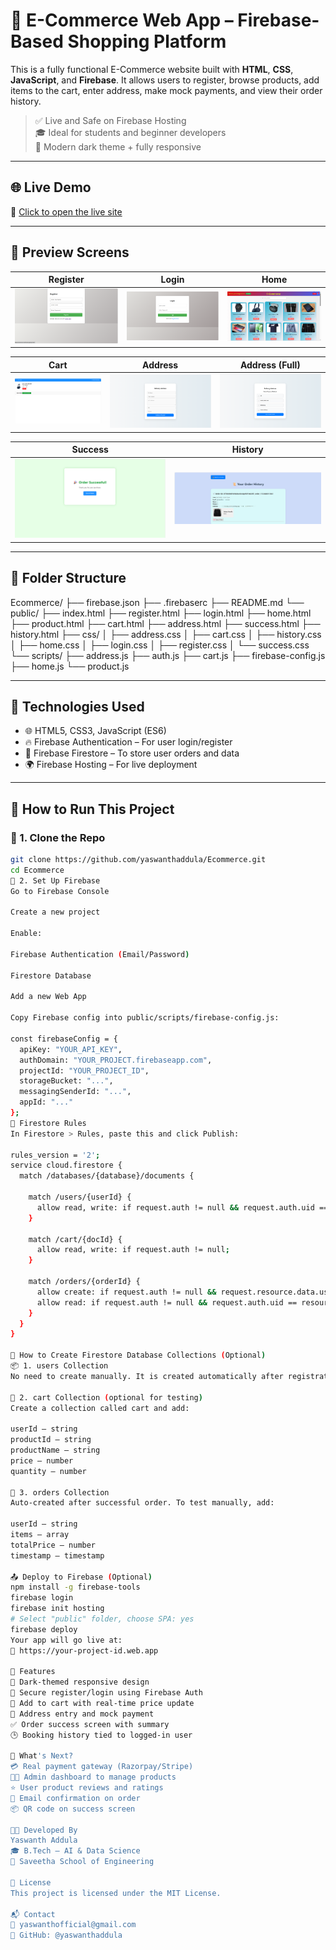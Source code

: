 # 🛒 E-Commerce Web App – Firebase-Based Shopping Platform

This is a fully functional E-Commerce website built with **HTML**, **CSS**, **JavaScript**, and **Firebase**. It allows users to register, browse products, add items to the cart, enter address, make mock payments, and view their order history.

> ✅ Live and Safe on Firebase Hosting  
> 🎓 Ideal for students and beginner developers  
> 🌙 Modern dark theme + fully responsive  

---

## 🌐 Live Demo

🚀 [Click to open the live site](https://ecommerce-eb22f.web.app)

---

## 📸 Preview Screens

| Register | Login | Home |
|---------|-------|------|
| ![](https://github.com/yaswanthaddula/Ecommerce/blob/main/register.png) | ![](https://github.com/yaswanthaddula/Ecommerce/blob/main/login.png) | ![](https://github.com/yaswanthaddula/Ecommerce/blob/main/home.png) |

| Cart | Address | Address (Full) |
|------|---------|----------------|
| ![](https://github.com/yaswanthaddula/Ecommerce/blob/main/cart.png) | ![](https://github.com/yaswanthaddula/Ecommerce/blob/main/address.png) | ![](https://github.com/yaswanthaddula/Ecommerce/blob/main/address1.png) |

| Success | History |
|---------|---------|
| ![](https://github.com/yaswanthaddula/Ecommerce/blob/main/success.png) | ![](https://github.com/yaswanthaddula/Ecommerce/blob/main/history.png) |

---

## 📁 Folder Structure

Ecommerce/
├── firebase.json
├── .firebaserc
├── README.md
└── public/
├── index.html
├── register.html
├── login.html
├── home.html
├── product.html
├── cart.html
├── address.html
├── success.html
├── history.html
├── css/
│ ├── address.css
│ ├── cart.css
│ ├── history.css
│ ├── home.css
│ ├── login.css
│ ├── register.css
│ └── success.css
└── scripts/
├── address.js
├── auth.js
├── cart.js
├── firebase-config.js
├── home.js
└── product.js


---

## 🧰 Technologies Used

- 🌐 HTML5, CSS3, JavaScript (ES6)
- 🔥 Firebase Authentication – For user login/register
- 📄 Firebase Firestore – To store user orders and data
- 🌍 Firebase Hosting – For live deployment

---

## 🚀 How to Run This Project

### 🔧 1. Clone the Repo
```bash
git clone https://github.com/yaswanthaddula/Ecommerce.git
cd Ecommerce
🔐 2. Set Up Firebase
Go to Firebase Console

Create a new project

Enable:

Firebase Authentication (Email/Password)

Firestore Database

Add a new Web App

Copy Firebase config into public/scripts/firebase-config.js:

const firebaseConfig = {
  apiKey: "YOUR_API_KEY",
  authDomain: "YOUR_PROJECT.firebaseapp.com",
  projectId: "YOUR_PROJECT_ID",
  storageBucket: "...",
  messagingSenderId: "...",
  appId: "..."
};
🔐 Firestore Rules
In Firestore > Rules, paste this and click Publish:

rules_version = '2';
service cloud.firestore {
  match /databases/{database}/documents {

    match /users/{userId} {
      allow read, write: if request.auth != null && request.auth.uid == userId;
    }

    match /cart/{docId} {
      allow read, write: if request.auth != null;
    }

    match /orders/{orderId} {
      allow create: if request.auth != null && request.resource.data.userId == request.auth.uid;
      allow read: if request.auth != null && request.auth.uid == resource.data.userId;
    }
  }
}

🧾 How to Create Firestore Database Collections (Optional)
📦 1. users Collection
No need to create manually. It is created automatically after registration ✅

🛒 2. cart Collection (optional for testing)
Create a collection called cart and add:

userId – string
productId – string
productName – string
price – number
quantity – number

📜 3. orders Collection
Auto-created after successful order. To test manually, add:

userId – string
items – array
totalPrice – number
timestamp – timestamp

📤 Deploy to Firebase (Optional)
npm install -g firebase-tools
firebase login
firebase init hosting
# Select "public" folder, choose SPA: yes
firebase deploy
Your app will go live at:
🔗 https://your-project-id.web.app

🧠 Features
🎨 Dark-themed responsive design
🔐 Secure register/login using Firebase Auth
🛒 Add to cart with real-time price update
📍 Address entry and mock payment
✅ Order success screen with summary
🕒 Booking history tied to logged-in user

🧠 What's Next?
💳 Real payment gateway (Razorpay/Stripe)
🧑‍💼 Admin dashboard to manage products
⭐ User product reviews and ratings
📩 Email confirmation on order
📦 QR code on success screen

👨‍💻 Developed By
Yaswanth Addula
🎓 B.Tech – AI & Data Science
🏫 Saveetha School of Engineering

📄 License
This project is licensed under the MIT License.

📬 Contact
📧 yaswanthofficial@gmail.com
🔗 GitHub: @yaswanthaddula
